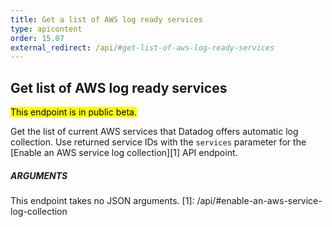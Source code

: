 ```yaml
---
title: Get a list of AWS log ready services
type: apicontent
order: 15.07
external_redirect: /api/#get-list-of-aws-log-ready-services
---
```


## Get list of AWS log ready services

<mark>This endpoint is in public beta.</mark>

Get the list of current AWS services that Datadog offers automatic log collection.
Use returned service IDs with the `services` parameter for the [Enable an AWS service log collection][1] API endpoint.

##### ARGUMENTS

This endpoint takes no JSON arguments.
[1]: /api/#enable-an-aws-service-log-collection
